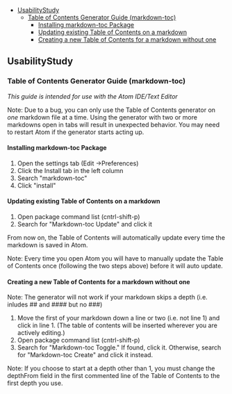 <!-- TOC depthFrom:2 depthTo:6 withLinks:1 updateOnSave:1 orderedList:0 -->

- [UsabilityStudy](#usabilitystudy)
	- [Table of Contents Generator Guide (markdown-toc)](#table-of-contents-generator-guide-markdown-toc)
		- [Installing markdown-toc Package](#installing-markdown-toc-package)
		- [Updating existing Table of Contents on a markdown](#updating-existing-table-of-contents-on-a-markdown)
		- [Creating a new Table of Contents for a markdown without one](#creating-a-new-table-of-contents-for-a-markdown-without-one)

<!-- /TOC -->

## UsabilityStudy

### Table of Contents Generator Guide (markdown-toc)

  *This guide is intended for use with the Atom IDE/Text Editor*

  Note: Due to a bug, you can only use the Table of Contents generator on *one* markdown file at a time. Using the generator with two or more markdowns open in tabs will result in unexpected behavior. You may need to restart Atom if the generator starts acting up.

#### Installing markdown-toc Package

  1. Open the settings tab (Edit ->Preferences)
  2. Click the Install tab in the left column
  3. Search "markdown-toc"
  4. Click "install"

#### Updating existing Table of Contents on a markdown

  1. Open package command list (cntrl-shift-p)
  2. Search for "Markdown-toc Update" and click it

From now on, the Table of Contents will automatically update every time the markdown is
  saved in Atom.

Note: Every time you open Atom you will have to manually update the Table of
  Contents once (following the two steps above) before it will auto update.

#### Creating a new Table of Contents for a markdown without one

  Note: The generator will not work if your markdown skips a depth (i.e. inludes ## and #### but no ###)

  1. Move the first of your markdown down a line or two (i.e. not line 1) and click in line 1. (The table of contents will be inserted wherever you are actively editing.)
  2. Open package command list (cntrl-shift-p)
  3. Search for "Markdown-toc Toggle." If found, click it. Otherwise, search for "Markdown-toc Create" and click it instead.

Note: If you choose to start at a depth other than 1, you must change the depthFrom field in the first commented line of the Table of Contents to the first depth you use.
